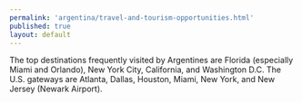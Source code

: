 ```yaml
--- 
permalink: 'argentina/travel-and-tourism-opportunities.html' 
published: true 
layout: default
---
```

The top destinations frequently visited by Argentines are Florida (especially Miami and Orlando), New York City, California, and Washington D.C. The U.S. gateways are Atlanta, Dallas, Houston, Miami, New York, and New Jersey (Newark Airport).
